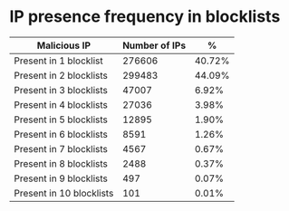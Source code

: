 # IP presence frequency in blocklists
| Malicious IP | Number of IPs | % |
|----|----|----|
| Present in 1 blocklist | 276606 | 40.72% |
| Present in 2 blocklists | 299483 | 44.09% |
| Present in 3 blocklists | 47007 | 6.92% |
| Present in 4 blocklists | 27036 | 3.98% |
| Present in 5 blocklists | 12895 | 1.90% |
| Present in 6 blocklists | 8591 | 1.26% |
| Present in 7 blocklists | 4567 | 0.67% |
| Present in 8 blocklists | 2488 | 0.37% |
| Present in 9 blocklists | 497 | 0.07% |
| Present in 10 blocklists | 101 | 0.01% |
